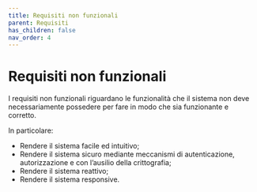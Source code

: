 ```yaml
---
title: Requisiti non funzionali
parent: Requisiti
has_children: false
nav_order: 4
---
```


# Requisiti non funzionali

I requisiti non funzionali riguardano le funzionalità che il sistema non deve necessariamente possedere per fare in modo che sia funzionante e corretto.

In particolare:
- Rendere il sistema facile ed intuitivo;
- Rendere il sistema sicuro mediante meccanismi di autenticazione, autorizzazione e con l’ausilio della crittografia;
- Rendere il sistema reattivo;
- Rendere il sistema responsive.
